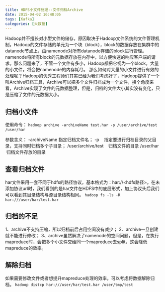 ```yaml
---
title: HDFS小文件处理--文件归档Archive
date: 2015-04-02 16:48:05
tags: [Kafka]
categories: [大数据]
---
```

Hadoop并不擅长对小型文件的储存，原因取决于Hadoop文件系统的文件管理机制，Hadoop的文件存储的单元为一个块（block），block的数据存放在集群中的datanode节点上，由namenode对所有datanode存储的block进行管理。namenode将所有block的元数据存放在内存中，以方便快速的响应客户端的请求。那么问题来了，不管一个文件有多小，Hadoop都把它视为一个block，大量的小文件，将会把namenode的内存耗尽。
那么如何对大量的小文件进行有效的处理呢？Hadoop的优秀工程师们其实已经为我们考虑好了，Hadoop提供了一个叫Archive归档工具，Archive可以把多个文件归档成为一个文件，换个角度来看，Archive实现了文件的元数据整理，但是，归档的文件大小其实没有变化，只是压缩了文件的元数据大小。

## 归档小文件
使用命令：
``
hadoop archive -archiveName test.har -p /user/archive/test /user/har
``

参数含义：
-archiveName 指定归档文件名；
-p    指定要进行归档目录的父目录，支持同时归档多个子目录；
/user/archive/test    归档文件的目录
/user/har    归档文件存放的目录


## 查看归档文件
har文件采用一套不同于hdfs的路径协议。基本格式为：har://<hdfs路径>。在未添加协议url时，我们看到的是har文件在HDFS中的底层形式，加上协议头后我们可以看到其目录结构与源目录结构相同。
``
hadoop fs -ls -R har:///user/har/test.har
``

## 归档的不足
1、archive不支持压缩，所以归档前后占用空间没有减少；
2、archive一旦创建就不能进行修改；
3、archive虽然解决了namenode的空间问题，但是，在执行mapreduce时，会把多个小文件交给同一个mapreduce去split，这会降低mapreduce的效率。

## 解除归档
如果需要修改文件或者想提升mapreduce处理的效率，可以考虑将数据解除归档。
`
hadoop distcp har:///user/har/test.har /user/tmp/test
`

